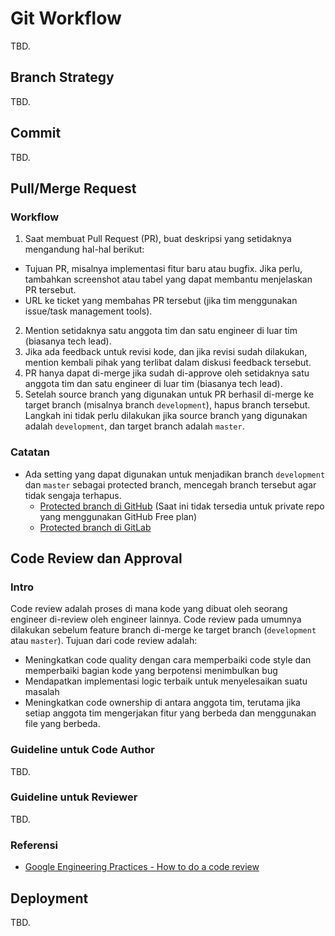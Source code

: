 # Git Workflow
TBD.

## Branch Strategy
TBD.

## Commit
TBD.

## Pull/Merge Request
### Workflow
1. Saat membuat Pull Request (PR), buat deskripsi yang setidaknya mengandung hal-hal berikut:
  - Tujuan PR, misalnya implementasi fitur baru atau bugfix. Jika perlu, tambahkan screenshot atau tabel yang dapat membantu menjelaskan PR tersebut.
  - URL ke ticket yang membahas PR tersebut (jika tim menggunakan issue/task management tools).
2. Mention setidaknya satu anggota tim dan satu engineer di luar tim (biasanya tech lead).
3. Jika ada feedback untuk revisi kode, dan jika revisi sudah dilakukan, mention kembali pihak yang terlibat dalam diskusi feedback tersebut.
4. PR hanya dapat di-merge jika sudah di-approve oleh setidaknya satu anggota tim dan satu engineer di luar tim (biasanya tech lead).
5. Setelah source branch yang digunakan untuk PR berhasil di-merge ke target branch (misalnya branch `development`), hapus branch tersebut. Langkah ini tidak perlu dilakukan jika source branch yang digunakan adalah `development`, dan target branch adalah `master`.
### Catatan
- Ada setting yang dapat digunakan untuk menjadikan branch `development` dan `master` sebagai protected branch, mencegah branch tersebut agar tidak sengaja terhapus.
  - [Protected branch di GitHub](https://docs.github.com/en/github/administering-a-repository/about-protected-branches) (Saat ini tidak tersedia untuk private repo yang menggunakan GitHub Free plan)
  - [Protected branch di GitLab](https://docs.gitlab.com/ee/user/project/protected_branches.html)

## Code Review dan Approval
### Intro
Code review adalah proses di mana kode yang dibuat oleh seorang engineer di-review oleh engineer lainnya. Code review pada umumnya dilakukan sebelum feature branch di-merge ke target branch (`development` atau `master`).
Tujuan dari code review adalah:
- Meningkatkan code quality dengan cara memperbaiki code style dan memperbaiki bagian kode yang berpotensi menimbulkan bug
- Mendapatkan implementasi logic terbaik untuk menyelesaikan suatu masalah
- Meningkatkan code ownership di antara anggota tim, terutama jika setiap anggota tim mengerjakan fitur yang berbeda dan menggunakan file yang berbeda.
### Guideline untuk Code Author
TBD.
### Guideline untuk Reviewer
TBD.
### Referensi
- [Google Engineering Practices - How to do a code review](https://google.github.io/eng-practices/review/)

## Deployment
TBD.
